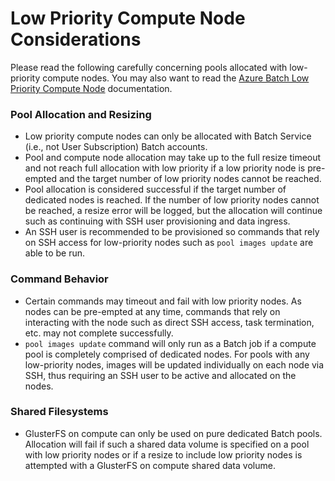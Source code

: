 # Low Priority Compute Node Considerations
Please read the following carefully concerning pools allocated with low-
priority compute nodes. You may also want to read the
[Azure Batch Low Priority Compute Node](https://docs.microsoft.com/azure/batch/batch-low-pri-vms)
documentation.

### Pool Allocation and Resizing
* Low priority compute nodes can only be allocated with Batch Service
(i.e., not User Subscription) Batch accounts.
* Pool and compute node allocation may take up to the full resize timeout
and not reach full allocation with low priority if a low priority node is
pre-empted and the target number of low priority nodes cannot be reached.
* Pool allocation is considered successful if the target number of dedicated
nodes is reached. If the number of low priority nodes cannot be reached,
a resize error will be logged, but the allocation will continue such as
continuing with SSH user provisioning and data ingress.
* An SSH user is recommended to be provisioned so commands that rely on
SSH access for low-priority nodes such as `pool images update` are able to
be run.

### Command Behavior
* Certain commands may timeout and fail with low priority nodes. As nodes
can be pre-empted at any time, commands that rely on interacting with the
node such as direct SSH access, task termination, etc. may not complete
successfully.
* `pool images update` command will only run as a Batch job if a compute pool
is completely comprised of dedicated nodes. For pools with any low-priority
nodes, images will be updated individually on each node via SSH, thus
requiring an SSH user to be active and allocated on the nodes.

### Shared Filesystems
* GlusterFS on compute can only be used on pure dedicated Batch pools.
Allocation will fail if such a shared data volume is specified on a pool with
low priority nodes or if a resize to include low priority nodes is attempted
with a GlusterFS on compute shared data volume.
